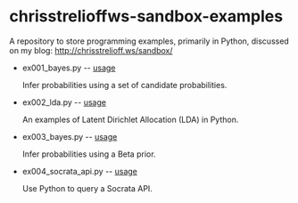 chrisstrelioffws-sandbox-examples
=================================

A repository to store programming examples, primarily in Python, discussed on 
my blog: http://chrisstrelioff.ws/sandbox/

* ex001_bayes.py --
  [usage](https://github.com/cstrelioff/chrisstrelioffws-sandbox-examples/blob/master/ex001_bayes.rst)

  Infer probabilities using a set of candidate probabilities.

* ex002_lda.py --
  [usage](https://github.com/cstrelioff/chrisstrelioffws-sandbox-examples/blob/master/ex002_lda.rst)

  An examples of Latent Dirichlet Allocation (LDA) in Python.

* ex003_bayes.py --
  [usage](https://github.com/cstrelioff/chrisstrelioffws-sandbox-examples/blob/master/ex003_bayes.rst)

  Infer probabilities using a Beta prior.


* ex004_socrata_api.py --
  [usage](https://github.com/cstrelioff/chrisstrelioffws-sandbox-examples/blob/master/ex004_socrata_api.rst)

  Use Python to query a Socrata API.
